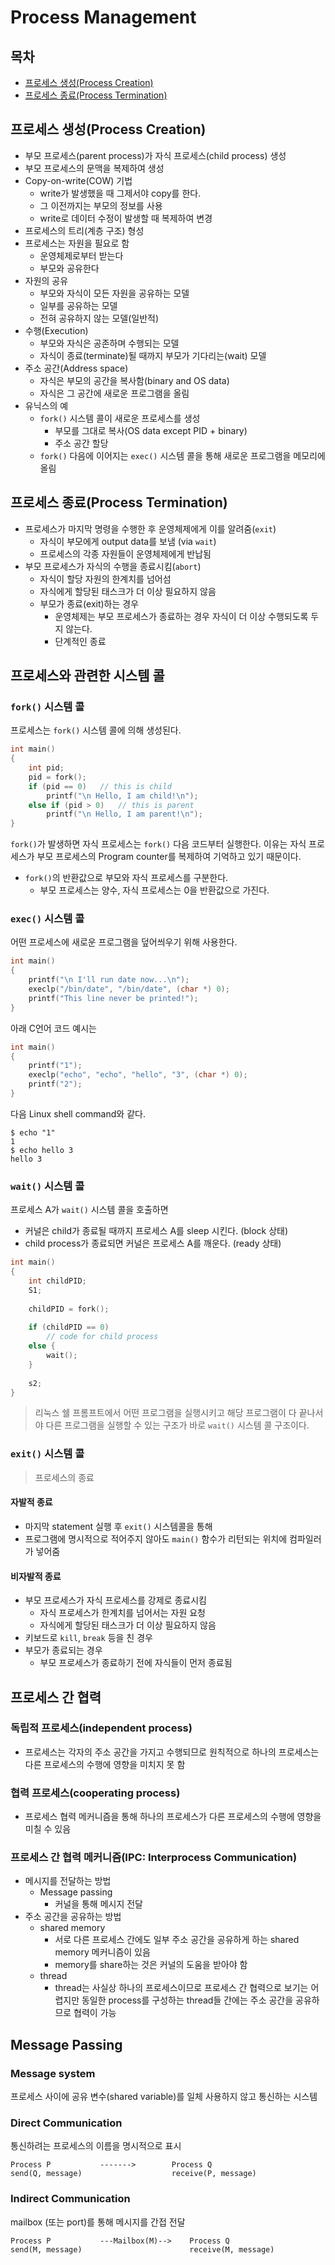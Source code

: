 # Process Management

## 목차

- [프로세스 생성(Process Creation)](#프로세스-생성process-creation)
- [프로세스 종료(Process Termination)](#프로세스-종료process-termination)



## 프로세스 생성(Process Creation)

- 부모 프로세스(parent process)가 자식 프로세스(child process) 생성
- 부모 프로세스의 문맥을 복제하여 생성
- Copy-on-write(COW) 기법
  - write가 발생했을 때 그제서야 copy를 한다.
  - 그 이전까지는 부모의 정보를 사용
  - write로 데이터 수정이 발생할 때 복제하여 변경
- 프로세스의 트리(계층 구조) 형성
- 프로세스는 자원을 필요로 함
  - 운영체제로부터 받는다
  - 부모와 공유한다
- 자원의 공유
  - 부모와 자식이 모든 자원을 공유하는 모델
  - 일부를 공유하는 모델
  - 전혀 공유하지 않는 모델(일반적)
- 수행(Execution)
  - 부모와 자식은 공존하며 수행되는 모델
  - 자식이 종료(terminate)될 때까지 부모가 기다리는(wait) 모델
- 주소 공간(Address space)
  - 자식은 부모의 공간을 복사함(binary and OS data)
  - 자식은 그 공간에 새로운 프로그램을 올림
- 유닉스의 예
  - `fork()` 시스템 콜이 새로운 프로세스를 생성
    - 부모를 그대로 복사(OS data except PID + binary)
    - 주소 공간 할당
  - `fork()` 다음에 이어지는 `exec()` 시스템 콜을 통해 새로운 프로그램을 메모리에 올림



## 프로세스 종료(Process Termination)

- 프로세스가 마지막 명령을 수행한 후 운영체제에게 이를 알려줌(`exit`)
  - 자식이 부모에게 output data를 보냄 (via `wait`)
  - 프로세스의 각종 자원들이 운영체제에게 반납됨
- 부모 프로세스가 자식의 수행을 종료시킴(`abort`)
  - 자식이 할당 자원의 한계치를 넘어섬
  - 자식에게 할당된 태스크가 더 이상 필요하지 않음
  - 부모가 종료(exit)하는 경우
    - 운영체제는 부모 프로세스가 종료하는 경우 자식이 더 이상 수행되도록 두지 않는다.
    - 단계적인 종료



## 프로세스와 관련한 시스템 콜

### `fork()` 시스템 콜

프로세스는 `fork()` 시스템 콜에 의해 생성된다.

```c
int main()
{
    int pid;
    pid = fork();
    if (pid == 0)	// this is child
        printf("\n Hello, I am child!\n");
    else if (pid > 0)	// this is parent
        printf("\n Hello, I am parent!\n");
}
```

`fork()`가 발생하면 자식 프로세스는 `fork()` 다음 코드부터 실행한다. 이유는 자식 프로세스가 부모 프로세스의 Program counter를 복제하여 기억하고 있기 때문이다.

- `fork()`의 반환값으로 부모와 자식 프로세스를 구분한다.
  - 부모 프로세스는 양수, 자식 프로세스는 0을 반환값으로 가진다.



### `exec()` 시스템 콜

어떤 프로세스에 새로운 프로그램을 덮어씌우기 위해 사용한다.

```c
int main()
{
    printf("\n I'll run date now...\n");
    execlp("/bin/date", "/bin/date", (char *) 0);
    printf("This line never be printed!");
}
```

아래 C언어 코드 예시는

```c
int main()
{
    printf("1");
    execlp("echo", "echo", "hello", "3", (char *) 0);
    printf("2");
}
```

다음 Linux shell command와 같다.

```shell
$ echo "1"
1
$ echo hello 3
hello 3
```



### `wait()` 시스템 콜

프로세스 A가 `wait()` 시스템 콜을 호출하면

- 커널은 child가 종료될 때까지 프로세스 A를 sleep 시킨다. (block 상태)
- child process가 종료되면 커널은 프로세스 A를 깨운다. (ready 상태)

```c
int main()
{
    int childPID;
    S1;
    
    childPID = fork();
    
    if (childPID == 0)
        // code for child process
    else {
        wait();
    }
    
    s2;
}
```

> 리눅스 쉘 프롬프트에서 어떤 프로그램을 실행시키고 해당 프로그램이 다 끝나서야 다른 프로그램을 실행할 수 있는 구조가 바로 `wait()` 시스템 콜 구조이다.



### `exit()` 시스템 콜

> 프로세스의 종료

#### 자발적 종료

- 마지막 statement 실행 후 `exit()` 시스템콜을 통해
- 프로그램에 명시적으로 적어주지 않아도 `main()` 함수가 리턴되는 위치에 컴파일러가 넣어줌

#### 비자발적 종료

- 부모 프로세스가 자식 프로세스를 강제로 종료시킴
  - 자식 프로세스가 한계치를 넘어서는 자원 요청
  - 자식에게 할당된 태스크가 더 이상 필요하지 않음
- 키보드로 `kill`, `break` 등을 친 경우
- 부모가 종료되는 경우
  - 부모 프로세스가 종료하기 전에 자식들이 먼저 종료됨



## 프로세스 간 협력

### 독립적 프로세스(independent process)

- 프로세스는 각자의 주소 공간을 가지고 수행되므로 원칙적으로 하나의 프로세스는 다른 프로세스의 수행에 영향을 미치지 못 함

### 협력 프로세스(cooperating process)

- 프로세스 협력 메커니즘을 통해 하나의 프로세스가 다른 프로세스의 수행에 영향을 미칠 수 있음

### 프로세스 간 협력 메커니즘(IPC: Interprocess Communication)

- 메시지를 전달하는 방법
  - Message passing
    - 커널을 통해 메시지 전달
- 주소 공간을 공유하는 방법
  - shared memory
    - 서로 다른 프로세스 간에도 일부 주소 공간을 공유하게 하는 shared memory 메커니즘이 있음
    - memory를 share하는 것은 커널의 도움을 받아야 함
  - thread
    - thread는 사실상 하나의 프로세스이므로 프로세스 간 협력으로 보기는 어렵지만 동일한 process를 구성하는 thread들 간에는 주소 공간을 공유하므로 협력이 가능



## Message Passing

### Message system

프로세스 사이에 공유 변수(shared variable)를 일체 사용하지 않고 통신하는 시스템



### Direct Communication

통신하려는 프로세스의 이름을 명시적으로 표시

```
Process P			------->		Process Q
send(Q, message)					receive(P, message)
```



### Indirect Communication

mailbox (또는 port)를 통해 메시지를 간접 전달

```
Process P			---Mailbox(M)-->	Process Q
send(M, message)						receive(M, message)
```



